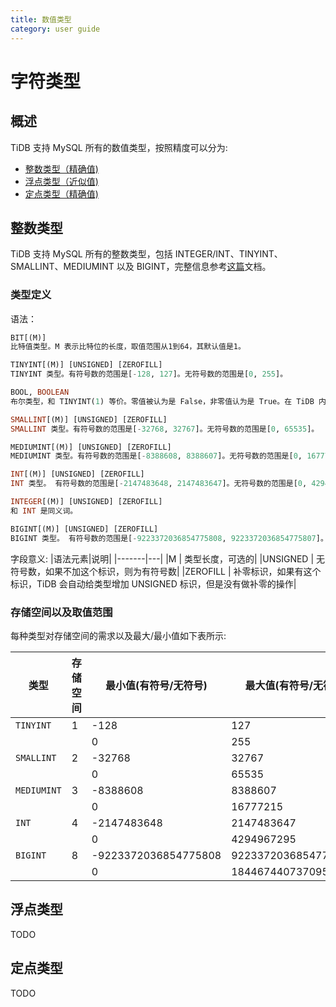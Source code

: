 ```yaml
---
title: 数值类型
category: user guide
---
```


# 字符类型

## 概述

TiDB 支持 MySQL 所有的数值类型，按照精度可以分为:
+ [整数类型（精确值)](#整数类型)
+ [浮点类型（近似值)](#浮点类型)
+ [定点类型（精确值)](#定点类型)

## 整数类型
TiDB 支持 MySQL 所有的整数类型，包括 INTEGER/INT、TINYINT、SMALLINT、MEDIUMINT 以及 BIGINT，完整信息参考[这篇](https://dev.mysql.com/doc/refman/5.7/en/numeric-type-overview.html)文档。

### 类型定义
语法：
```sql
BIT[(M)]
比特值类型。M 表示比特位的长度，取值范围从1到64，其默认值是1。

TINYINT[(M)] [UNSIGNED] [ZEROFILL]
TINYINT 类型。有符号数的范围是[-128, 127]。无符号数的范围是[0, 255]。

BOOL, BOOLEAN
布尔类型，和 TINYINT(1) 等价。零值被认为是 False，非零值认为是 True。在 TiDB 内部，True 存储为1， False 存储为0。

SMALLINT[(M)] [UNSIGNED] [ZEROFILL]
SMALLINT 类型。有符号数的范围是[-32768, 32767]。无符号数的范围是[0, 65535]。

MEDIUMINT[(M)] [UNSIGNED] [ZEROFILL]
MEDIUMINT 类型。有符号数的范围是[-8388608, 8388607]。无符号数的范围是[0, 16777215]。

INT[(M)] [UNSIGNED] [ZEROFILL]
INT 类型。 有符号数的范围是[-2147483648, 2147483647]。无符号数的范围是[0, 4294967295]。

INTEGER[(M)] [UNSIGNED] [ZEROFILL]
和 INT 是同义词。

BIGINT[(M)] [UNSIGNED] [ZEROFILL]
BIGINT 类型。 有符号数的范围是[-9223372036854775808, 9223372036854775807]。无符号数的范围是[0, 18446744073709551615]。
```

字段意义:
|语法元素|说明|
|-------|---|
|M | 类型长度，可选的|
|UNSIGNED | 无符号数，如果不加这个标识，则为有符号数|
|ZEROFILL | 补零标识，如果有这个标识，TiDB 会自动给类型增加 UNSIGNED 标识，但是没有做补零的操作|

### 存储空间以及取值范围

每种类型对存储空间的需求以及最大/最小值如下表所示:

|类型 | 存储空间 | 最小值(有符号/无符号) | 最大值(有符号/无符号)|
|--|---|----------|------------|
|`TINYINT`|	1 |	-128 | 127|
| | | 0 | 255|
|`SMALLINT` | 2 | -32768 | 32767|
| |	| 0	| 65535|
| `MEDIUMINT` |	3 |	-8388608 | 8388607|
| | | 0	| 16777215|
|`INT` | 4 | -2147483648 | 2147483647 |
| | | 0	| 4294967295|
| `BIGINT` | 8 | -9223372036854775808 | 9223372036854775807 |
| | | 0 | 18446744073709551615|

## 浮点类型

TODO

## 定点类型

TODO